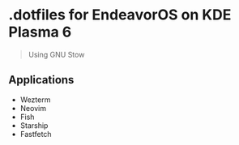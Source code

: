 # .dotfiles for EndeavorOS on KDE Plasma 6

> Using GNU Stow

## Applications

  * Wezterm
  * Neovim
  * Fish
  * Starship
  * Fastfetch
